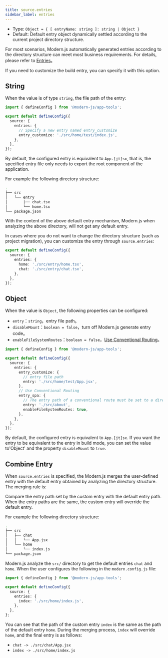 ```yaml
---
title: source.entries
sidebar_label: entries
---
```


* Type: `Object = { [ entryName: string ]: string | Object }`
* Default: Default entry object dynamically settled according to the current project directory structure.

For most scenarios, Modern.js automatically generated entries according to the directory structure can meet most business requirements. For details, please refer to [Entries](/docs/guides/concept/entries)。

If you need to customize the build entry, you can specify it with this option.

## String

When the value is of type `string`, the file path of the entry:

```ts title="modern.config.ts"
import { defineConfig } from '@modern-js/app-tools';

export default defineConfig({
  source: {
    entries: {
      // Specify a new entry named entry_customize
      entry_customize: './src/home/test/index.js',
    },
  },
});
```

By default, the configured entry is equivalent to `App.[jt]sx`, that is, the specified entry file only needs to export the root component of the application.

For example the following directory structure:

```bash
.
├── src
│   └── entry
│       ├── chat.tsx
│       └── home.tsx
└── package.json
```

With the content of the above default entry mechanism, Modern.js when analyzing the above directory, will not get any default entry.

In cases where you do not want to change the directory structure (such as project migration), you can customize the entry through `source.entries`:


```ts title="modern.config.js"
export default defineConfig({
  source: {
    entries: {
      home: './src/entry/home.tsx',
      chat: './src/entry/chat.tsx',
    },
  },
});
```

## Object

When the value is `Object`, the following properties can be configured:

* `entry`：`string`，entry file path。
* `disableMount`：`boolean = false`，turn off Modern.js generate entry code。
* `enableFileSystemRoutes`：`boolean = false`，[Use Conventional Routing](/docs/apis/app/hooks/src/pages)。

```ts title="modern.config.ts"
import { defineConfig } from '@modern-js/app-tools';

export default defineConfig({
  source: {
    entries: {
      entry_customize: {
        // entry file path
        entry: './src/home/test/App.jsx',
      },
      // Use Conventional Routing
      entry_spa: {
        // The entry path of a conventional route must be set to a directory
        entry: './src/about',
        enableFileSystemRoutes: true,
      },
    },
  },
});
```

By default, the configured entry is equivalent to `App.[jt]sx`. If you want the entry to be equivalent to the entry in build mode, you can set the value to'Object' and the property `disableMount` to `true`.

## Combine Entry

When `source.entries` is specified, the Modern.js merges the user-defined entry with the default entry obtained by analyzing the directory structure. The merging rule is:

Compare the entry path set by the custom entry with the default entry path. When the entry paths are the same, the custom entry will override the default entry.

For example the following directory structure:


```bash
.
├── src
│   ├── chat
│   │   └── App.jsx
│   └── home
│       └── index.js
└── package.json
```

Modern.js analyze the `src/` directory to get the default entries `chat` and `home`. When the user configures the following in the `modern.config.js` file:

```ts title="modern.config.ts"
import { defineConfig } from '@modern-js/app-tools';

export default defineConfig({
  source: {
    entries: {
      index: './src/home/index.js',
    },
  },
};
```

You can see that the path of the custom entry `index` is the same as the path of the default entry `home`. During the merging process, `index` will override `home`, and the final entry is as follows:

- `chat -> ./src/chat/App.jsx`
- `index -> ./src/home/index.js`
